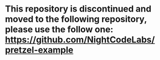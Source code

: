 # This repository is discontinued and moved to the following repository, please use the follow one:  https://github.com/NightCodeLabs/pretzel-example

